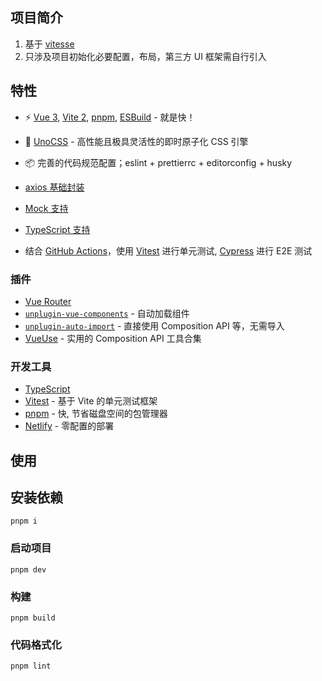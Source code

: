 ## 项目简介

1. 基于 [vitesse](https://github.com/antfu/vitesse)
2. 只涉及项目初始化必要配置，布局，第三方 UI 框架需自行引入

## 特性

- ⚡️ [Vue 3](https://github.com/vuejs/vue-next), [Vite 2](https://github.com/vitejs/vite), [pnpm](https://pnpm.js.org/), [ESBuild](https://github.com/evanw/esbuild) - 就是快！

- 🎨 [UnoCSS](https://github.com/unocss/unocss) - 高性能且极具灵活性的即时原子化 CSS 引擎

- 📦 完善的代码规范配置；eslint + prettierrc + editorconfig + husky

- [axios 基础封装](https://github.com/axios/axios)

- [Mock 支持](https://github.com/vbenjs/vite-plugin-mock)

- [TypeScript 支持](https://github.com/microsoft/TypeScript)

- 结合 [GitHub Actions](https://github.com/features/actions)，使用 [Vitest](https://github.com/vitest-dev/vitest) 进行单元测试, [Cypress](https://cypress.io/) 进行 E2E 测试

### 插件

- [Vue Router](https://github.com/vuejs/vue-router)
- [`unplugin-vue-components`](https://github.com/antfu/unplugin-vue-components) - 自动加载组件
- [`unplugin-auto-import`](https://github.com/antfu/unplugin-auto-import) - 直接使用 Composition API 等，无需导入
- [VueUse](https://github.com/antfu/vueuse) - 实用的 Composition API 工具合集

### 开发工具

- [TypeScript](https://www.typescriptlang.org/)
- [Vitest](https://github.com/vitest-dev/vitest) - 基于 Vite 的单元测试框架
- [pnpm](https://pnpm.js.org/) - 快, 节省磁盘空间的包管理器
- [Netlify](https://www.netlify.com/) - 零配置的部署

## 使用

## 安装依赖

```
pnpm i
```

### 启动项目

```
pnpm dev
```

### 构建

```
pnpm build
```

### 代码格式化

```
pnpm lint
```
